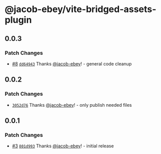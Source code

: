 # @jacob-ebey/vite-bridged-assets-plugin

## 0.0.3

### Patch Changes

- [#8](https://github.com/jacob-ebey/vite-plugins/pull/8) [`dd64943`](https://github.com/jacob-ebey/vite-plugins/commit/dd64943684b955223cfb9997299cdbf9334d396c) Thanks [@jacob-ebey](https://github.com/jacob-ebey)! - general code cleanup

## 0.0.2

### Patch Changes

- [`3052d76`](https://github.com/jacob-ebey/vite-plugins/commit/3052d76cff615551c1ab09df33cf22d783e37eeb) Thanks [@jacob-ebey](https://github.com/jacob-ebey)! - only publish needed files

## 0.0.1

### Patch Changes

- [#3](https://github.com/jacob-ebey/vite-plugins/pull/3) [`801d993`](https://github.com/jacob-ebey/vite-plugins/commit/801d993ed73acb0eae9f0fdbd646a52a1493c474) Thanks [@jacob-ebey](https://github.com/jacob-ebey)! - initial release
